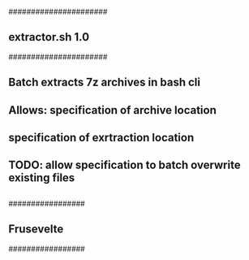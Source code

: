
######################
## extractor.sh 1.0 ##
######################

##
## Batch extracts 7z archives in bash cli ##
##

##
## Allows: specification of archive location
##	   specification of exrtraction location

##
## TODO: allow specification to batch overwrite existing files
##

#################
## Frusevelte ##
#################
